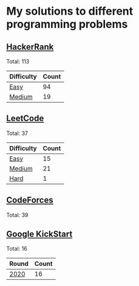 # My solutions to different programming problems

## [HackerRank][hackerrank]

Total: 113

| Difficulty                  | Count |
| --------------------------- | ----- |
| [Easy][hackerrank_easy]     | 94    |
| [Medium][hackerrank_medium] | 19    |

## [LeetCode][leetcode]

Total: 37

| Difficulty                | Count |
| ------------------------- | ----- |
| [Easy][leetcode_easy]     | 15    |
| [Medium][leetcode_medium] | 21    |
| [Hard][leetcode_hard]     | 1     |

## [CodeForces][codeforces]

Total: 39

## [Google KickStart][kickstart]

Total: 16

| Round                  | Count |
| ---------------------- | ----- |
| [2020][kickstart_2020] | 16    |


[hackerrank]: ./HackerRank
[hackerrank_easy]: ./HackerRank/Easy
[hackerrank_medium]: ./HackerRank/Medium
[leetcode]: ./LeetCode
[leetcode_easy]: ./LeetCode/Easy
[leetcode_medium]: ./LeetCode/Medium
[leetcode_hard]: ./LeetCode/Hard
[codeforces]: ./CodeForces
[kickstart]: ./GoogleKickStart
[kickstart_2020]: ./GoogleKickStart/2020